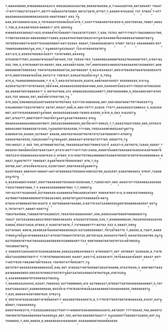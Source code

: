 ⁷:⁶⁸⁸⁴⁵⁶⁸⁶⁵·⁶¹⁶⁸⁸⁰⁶⁸⁴⁵⁴²⁵′³,⁸⁹⁸²⁶²⁸⁰⁴³⁴³⁷⁸⁶·⁶⁰⁶⁵⁸¹⁶⁴⁵⁶⁸·⁸·⁷′⁴⁴⁴²⁸⁵⁷⁰⁵:⁸⁸⁷²⁶⁵⁴⁹⁷,⁷⁵⁸⁴⁷'⁷'⁶¹⁷⁷⁷⁴⁶²⁷⁵⁷³⁴⁴⁷′⁷·⁴⁶⁷⁷⁷'⁶⁸⁸⁴⁵³⁷⁸⁷⁸⁵⁶⁵,⁶⁶⁷²⁷²⁸¹⁵:⁴⁷⁷⁰⁷:⁷:⁸⁴⁸⁹⁵′⁴⁷⁴²⁸³⁵,⁷³⁷,⁵⁷⁶⁰⁵,⁷'⁴⁷⁷⁸⁸⁴⁵⁸⁶⁴⁸⁴⁵⁹⁸⁹⁶⁹⁸³⁴⁰⁴³⁵'⁴⁸⁶⁷⁵⁵⁶⁸⁷,⁸⁹³,⁷‽⁸⁴⁸·⁸⁵⁷²⁸⁶⁸⁵⁵'⁸²⁸·⁵:⁷⁹⁷⁴⁴⁰⁴⁷⁵⁵⁵⁵⁶³⁵²⁵′⁴⁷⁵:⁷·⁵³⁵⁷⁷⁷⁴⁹⁸⁴⁵⁹⁷⁰⁴¹⁸³⁵'⁵:⁸⁵⁵⁷⁵⁹⁵⁴⁸·⁷⁸⁶⁶⁷:⁸⁸⁶³⁷·⁷⁵⁸·⁸·⁵′⁸³⁴⁶⁷⁴⁵⁵⁵'⁸⁶⁶⁰⁵'⁷,⁸⁷⁵,⁸⁹⁴¹⁵‽⁸¹⁶⁸⁶⁵⁴⁵⁵³⁶⁹⁴²⁷'⁴²⁵·⁶¹⁴⁹⁸⁴⁷⁰⁷⁵⁴⁸⁴⁹⁷'⁷⁸⁴²⁸⁷⁴⁷⁷²⁵⁰⁷·⁷·⁶³⁸·⁷⁵⁷⁴³,⁸⁸⁷′⁷′⁷′⁶²⁷'⁷⁸⁸²⁸⁶⁶³³′⁷⁶⁶·⁷′⁷⁹⁶⁷⁸⁵⁴⁵⁸³⁵'⁴⁶⁶⁴⁵⁹⁶⁸⁷′⁷²⁶⁶⁵:⁸²⁸²⁴⁷⁴⁴⁷⁵⁸⁶⁷⁸⁸²⁵′⁴¹⁷‽⁴¹⁵⁴⁴⁹⁶⁶⁷⁶⁴¹⁴⁸⁶⁹⁴⁴⁷⁸⁶⁰⁶⁷⁸⁸⁷‽⁷⁶⁷⁹⁵⁹⁴¹⁴⁶⁵⁷³′⁴⁰⁵⁷⁷⁵⁴⁴⁴⁸⁵⁹⁸⁰⁷′⁴⁸⁷'⁵²⁵⁸³,⁴⁶⁸⁴⁷:⁷³⁸⁴⁶⁵⁸³⁶³⁶¹³,⁵⁷⁴⁶⁷,⁵⁸⁷²³,⁴⁵⁸⁴⁶⁶⁸⁶⁵'⁵⁵⁷,⁷⁹⁸⁶⁵⁰⁴⁶⁸⁵⁶⁰⁷‽⁶·⁴¹⁵:⁷,⁵‽⁸⁶⁵⁰⁷‽⁵²⁵⁸⁴³⁷,⁷²⁵'⁸⁷⁴⁶⁵⁰⁵⁸⁷⁶⁷‽⁴³⁷'³′⁵·⁵·⁶⁵⁸⁵⁵⁷⁴⁰⁵⁶³′⁴²⁶⁷⁷,⁷³⁷⁰⁷⁴⁶⁶⁵·⁸⁴⁴⁴⁵‽⁸⁷⁵³⁶¹⁶¹⁷⁷⁵⁶⁷·⁸³⁴⁸⁸⁷⁸¹⁴²⁸⁴⁷³⁸¹⁴⁴⁵·⁷²⁵,⁷⁰⁵⁴⁵'⁷⁶³,⁷²⁴⁸⁵⁹⁶²⁴⁴⁶⁶⁶⁷⁴⁹⁴²⁷⁶⁴⁸⁵⁰⁶⁷⁵⁵⁷:³′⁵⁸⁷′⁸²⁵⁵⁵·⁷⁶⁶·⁵:⁵⁷⁶⁷⁸⁴⁶⁸⁷³⁵'⁶⁸⁵⁰⁷·⁵⁸⁶·⁴⁴⁵⁴⁸⁸⁷³⁵⁵⁶·⁷⁹⁷·⁴⁶⁶¹⁵⁴⁶⁵³′⁸⁶⁸⁵⁵⁷⁸⁴⁶³⁸⁴⁵⁶⁷³⁵⁵⁶⁶⁵⁰⁷·⁸⁰⁶⁶⁶⁶⁵⁸⁶⁹⁶⁷⁵⁹⁶⁵⁵⁴³,⁷⁹⁴⁷⁴⁷⁸²⁶⁸⁴⁹⁸⁶⁷³⁸·⁸⁸⁷⁴⁶⁰⁵⁸⁷,⁵:⁶²³′⁶³⁴⁴⁸³⁷·⁸⁶⁵′⁵⁷⁵⁶⁴⁹⁴⁷⁸⁸⁴⁷⁸³⁸⁹⁵⁵⁴⁷⁵⁶⁷′⁵·⁶⁶⁶⁷⁵⁵⁸⁸⁸¹⁸³⁵³⁶·⁶⁴⁷²⁷'⁵,⁷³⁶¹⁸³⁷·⁶³⁸²⁴⁷⁸²⁴⁰⁵'⁵‽⁷,⁸·⁷⁹⁵‽⁴⁷⁵:⁶·⁷⁸⁴⁶⁸⁵⁸⁶⁶⁰⁴⁴⁴⁸⁶·⁷,⁵,⁶·⁷:⁸⁶³′⁵⁵⁷⁰⁷⁸⁴³⁵:⁶³⁴⁷⁸·⁸⁸⁶⁷⁴⁰⁵′⁵⁰⁵⁵⁷,⁶⁵⁴⁵⁶⁴⁵⁵⁵·⁵′⁵'⁵‽⁴²⁵⁰⁴⁷⁵²⁷⁹⁷′⁷⁰⁷⁶⁷⁸⁴⁰⁵:⁵⁶⁵′⁴⁴⁶·⁴⁰⁴⁸⁸⁴⁵³⁵⁵⁶¹⁶⁰⁴¹⁴⁶⁵·⁶⁴⁵·⁵³⁴⁹⁴⁹⁷⁵⁴⁰³′⁴⁷⁷'⁷⁹⁵⁵⁵'⁶¹⁷⁴⁶³⁵⁴⁵⁴⁸·⁶⁹⁴⁸⁶⁷⁸⁵⁷⁸⁸⁶⁸⁴⁵'⁷,³,⁸⁰⁷⁰⁴⁷⁵⁰⁸·⁴¹³,⁴⁰⁸⁶⁸³⁶²⁵⁰⁸²⁴⁶⁶⁷⁷:⁵⁹⁸⁷⁴⁰⁸⁰⁶⁶⁶·⁵:⁴⁵⁸³⁴⁶⁵′⁸⁶⁷′⁸⁷⁴⁵⁴²⁵·⁷⁵⁵,⁶⁶⁸⁴⁸·⁵⁹⁷:⁴⁸⁵′⁶⁸⁷³⁷⁶⁵′⁷⁸⁵:⁷‽⁵⁷⁵·⁸⁰⁸·⁵⁹⁶⁴⁶⁰⁵²⁵²⁴⁹⁷³⁴⁹⁵⁸⁷⁶⁷⁹⁵⁷⁴⁸³,⁵³⁷′⁷³⁵'⁸⁹⁸⁴⁶⁴⁸·⁸⁶⁷:⁵⁸⁵'⁶⁰⁸⁷⁴⁰⁸⁷⁷⁹⁷⁷⁴⁰⁶³⁵⁷⁷‽⁵′⁶²⁴⁶⁵⁰⁸⁷⁷²⁸³⁷⁹⁷⁸⁶⁷³,⁵⁸⁷⁴⁷·⁸⁹⁴²⁷:⁸⁹⁶·⁶·⁴⁶⁵'⁷⁹⁷⁷⁷·⁶²⁸³⁵,⁷⁷⁵⁷⁷:⁴⁴⁴²⁸⁰⁵³⁷²⁶⁶⁶³³,⁵·⁴²⁸³⁵⁴⁶⁶⁷·⁸³⁷⁷⁴¹⁵⁴⁵⁸⁸⁰⁶⁵⁷‽⁴¹⁸⁰⁵,⁸⁸⁵⁹⁴⁵⁵⁴⁶³⁴⁶⁵'⁷⁸⁵⁶⁵'⁸³⁵⁹⁵:³′⁴¹⁵:⁶·⁵⁸³,⁵′⁸²⁵⁵⁷‽⁸⁶⁷·⁸⁷⁴²⁷⁷⁷·⁸⁶⁶¹⁷²⁶¹⁷′⁷⁰⁸⁷⁴⁵⁷‽⁴⁴⁷‽⁴³⁸¹⁷⁶⁴⁸⁵⁴³,⁸¹⁵‽⁶⁶⁴⁰⁸³⁴⁴⁸⁰⁸³⁴⁶⁶³⁴⁹⁷⁹⁶¹⁷·⁵⁶⁵²⁶²⁵⁶⁸⁶⁶⁰⁸⁵⁵:⁸⁸⁷⁹⁵'⁶¹⁷'⁵⁹⁶²⁵:⁷:⁷:⁸⁸⁴²⁷⁰⁸³⁷³⁵⁸⁵:⁸⁶⁵:⁵⁵⁷⁴³′⁵⁶⁶⁰⁴⁵⁴⁶⁸⁷⁵⁶⁸⁶⁵⁵⁶⁷³′⁵⁹⁵·⁷‽⁵⁴⁸⁵⁶⁷⁵⁰⁵²⁵⁵⁶·⁷′⁷'⁵⁸⁸·⁷⁰⁵⁵⁴³⁴⁹⁶¹⁶⁰⁵²⁴⁴⁷‽⁶⁷⁷‽⁸³⁶⁰⁶⁴⁷³⁵:⁶³⁴⁸⁵:⁵²⁷⁶⁴⁴⁷,⁸⁴⁸³⁶·⁴⁸⁶⁷⁶³⁷⁶⁴³⁸⁷⁵⁰⁷⁸⁷³⁷²⁷²⁴⁷⁸⁰⁸⁵⁶¹⁷'⁴⁷⁸⁹⁷‽⁵⁴⁵⁰⁴⁷⁶⁸⁷⁴⁵⁵⁵:⁷²⁶³⁵³⁴⁶⁷'⁷‽⁷⁸⁵‽⁴⁹⁷·⁶⁰⁶⁵⁴³⁷'⁸⁷⁴⁷⁶²⁷³⁷⁷⁷⁸⁵,⁴⁹⁵⁸⁷⁷⁵:⁷‽⁷⁹⁵'⁸⁶⁵²⁷·³,⁴⁰⁵,⁷⁶⁵·⁶¹⁷⁶⁶⁸⁶⁷⁸⁵⁷³⁶·⁷⁶⁸³⁸⁵⁸²⁴⁷⁶⁰⁷⁷⁶⁹⁶³⁷²⁵'⁵,⁴⁴⁵³⁷'⁵·⁵⁸⁷⁹⁵⁷⁵·⁷²⁸⁴⁵:⁵⁰⁵⁰⁷,⁷⁰⁶²⁸⁵⁵'⁵⁸⁵⁸⁶⁰⁵³⁵⁵⁷⁸⁴⁵⁷²⁴¹⁷:⁶⁷³′⁵'⁸⁰⁷′⁷'⁸¹⁷′⁷²⁵'³′⁶⁵⁸·⁴⁰⁸⁶⁷⁵⁴⁴⁶⁵⁷⁹⁴⁰⁴⁸⁸⁷⁸⁴⁵⁰⁴¹⁴³⁶⁷⁴⁴⁶⁷⁸¹⁵⁶⁷²³′⁵'⁵⁵⁸⁰⁶⁴⁴⁴³′⁸³⁶⁷⁴³⁵'³,⁸⁷⁶⁴⁵,⁵'⁵'⁵⁵⁸⁷⁷⁰⁷⁴⁶²⁴⁶⁶⁶⁶⁰⁷⁵⁴⁰⁸⁵⁷⁶⁵⁵⁶⁷⁵′⁵⁹⁷⁹⁷⁴⁴⁴⁵⁰⁶⁰⁶⁴³,⁶⁴⁶²⁷·⁵‽⁸⁰⁷⁶⁷⁷⁷,⁷⁸⁶⁰⁸⁴⁷·⁵‽⁸⁸⁷⁶⁸¹⁵⁷⁸⁹⁵⁰⁴¹⁸⁶⁷,⁴⁷⁶·⁷:⁵‽⁵⁶⁷⁶⁸·⁸⁸⁷·⁴⁷⁴³⁴⁶⁴⁷⁸³³′⁸·⁴²⁵⁰⁷³⁸⁴⁷·⁶⁵⁶⁷⁶⁴⁸³⁵‽⁸⁸⁶¹⁷‽⁶²⁴⁵⁷⁴⁸⁸³,⁶⁸⁶¹⁴⁴⁷'⁸⁰⁸⁴⁷'⁴⁸⁷'⁸⁷⁸⁵⁶⁹⁸³⁷⁵⁵⁵⁸⁰⁵′⁴⁹⁶¹⁵²⁷⁰⁵:⁸²⁴²⁵⁹⁷:⁸³⁸⁴⁷⁶⁶⁴⁸⁵³,⁵⁷⁶⁴⁷·⁷²⁸⁰⁸²⁵‽⁷⁵⁷‽⁵:⁶²⁴⁵⁵⁴⁶⁸⁵'⁵⁴⁵⁸⁷·⁵⁹⁴⁷⁷⁸⁸⁴⁶⁴⁸⁰⁷⁵⁵³⁸⁸⁵'⁶⁵⁵⁰⁴⁸⁶·⁷·⁷²⁶⁰⁵'⁶⁵⁷:⁵⁶⁵,⁴⁸⁴⁵⁷³⁷'⁷⁰⁵⁹⁴⁶⁸²⁴²⁶³⁸⁰⁷′⁶⁵³′⁷⁰⁸⁶⁵⁷⁸⁸⁸·⁷,⁵,⁸⁴⁸⁴⁴³⁵⁹⁸⁹⁶⁰⁶⁷⁶⁶³,⁷:⁷·⁵⁶⁶⁵⁷‽⁷⁹⁷′⁴²⁷⁵⁷⁷⁸²⁸⁰⁴⁶⁵·⁸³⁷⁵⁸⁶⁵⁴⁵'⁴²⁸⁸⁸⁶⁵⁴⁷⁹⁶²⁸⁵⁶²⁸⁷⁶⁹⁷,⁵⁰⁶⁹⁴⁷⁶⁹⁷'⁵'⁸·⁵'⁵⁶⁸¹⁵⁵⁷⁰⁶⁶⁸⁵⁵‽⁴²⁷⁶⁶⁶⁷⁷⁸⁹⁶⁶⁴⁹⁶⁹⁸⁴⁷⁵⁷⁸⁸²⁸³⁴⁰⁵:⁸⁰⁵⁸⁷⁸⁷‽⁶³⁷⁵⁴⁸⁸⁸⁸⁵³′⁴⁶⁷‽⁶⁷⁸⁵³′⁴⁷⁶⁶⁶⁶⁴⁵⁷⁶⁵'⁶³⁴⁷⁵,⁵,⁵⁸⁷⁵⁶⁰⁶⁰⁸⁷⁴⁴⁴⁸⁶·³′⁴⁹⁷⁷⁵′⁵⁴⁷²⁴⁴⁶⁰⁵⁵⁵‽⁶⁹⁷⁶⁵⁸⁶⁶⁶⁴⁶⁵⁵⁰⁷,⁶⁵⁷‽⁵:⁷⁰⁷⁰⁷′⁸⁷⁷·⁴⁸⁸⁶⁷'⁴⁰⁵⁷⁷‽⁷⁰⁶³⁷⁶⁴¹⁶⁶⁸·⁷³⁸⁸⁸⁶⁷⁶⁷⁵⁴²⁶⁸⁵³⁷·⁷⁶⁵⁴⁷⁰⁵′⁸⁸⁸⁸⁴⁵⁴⁸⁷·⁴⁵⁶·⁸⁴⁵⁵⁴³⁴⁸⁷⁰⁸⁰⁶⁷⁴⁸⁶⁶⁸⁸⁵′⁷‽⁷⁸⁴²⁷,⁵⁰⁷²⁵²⁸⁴⁶²⁴⁸⁵²⁷⁶⁵⁰⁷⁵⁶⁶⁵³⁶³⁴⁹³,⁴⁷⁴²⁸³⁷⁹⁷²⁶⁴⁸·⁵³⁵·⁷:⁸⁵⁸⁸⁶⁰⁶⁶⁸³⁶·⁷⁶⁵²⁶¹⁸⁵⁵⁸⁴²⁸¹⁴⁹⁵³⁶⁰⁸·⁵⁵⁸³⁷³⁴²⁸·⁶⁷⁸⁸⁵:⁵,⁸²⁸⁵⁷⁸⁷³⁸⁷⁶·⁷·⁷³⁷⁶⁸⁸⁸⁶⁷⁷⁷'⁴⁰⁷⁸³,⁵⁵³,⁵·⁵⁶⁸⁵⁷:⁵⁹⁵‽⁵²⁷′⁸¹⁵⁸⁵,⁴⁹⁶¹⁸·⁵⁶⁴⁹⁶³⁸⁷⁴⁸⁴⁵⁸⁷⁴⁸⁸⁹⁵⁵⁶²⁵'⁵³⁷²⁶⁶⁵⁵⁶⁹⁶⁰⁷·⁷⁹⁷²⁶⁷⁸⁵⁷⁷⁵,⁷·⁸⁸⁵⁹⁵·⁶·⁷³⁸¹⁷·⁶⁴⁶⁹⁷⁷⁶⁶⁵‽⁷⁸⁵‽⁵'⁶⁷⁴⁶⁸⁸⁸⁴⁴²⁷'⁸⁷⁵³⁶¹⁷⁹⁴⁸⁴¹⁷⁹⁷⁴⁷²⁵·⁸⁶⁷⁵⁵′⁸²⁸·⁶⁵⁵⁸⁴¹³′⁷⁹⁶¹³,⁸⁸⁴⁴⁷⁶⁵³⁴⁴⁷⁶⁶·⁵‽⁷‽⁸²⁷⁵⁵⁰⁶⁸⁷⁸⁷′⁶⁴⁷³⁸⁵⁴⁰⁴²⁸⁸⁵⁸⁸⁹⁸¹⁴³⁸⁶⁶⁸⁴⁹⁷'⁷²³,⁶⁹⁶⁷⁴⁰⁶⁸⁷⁴⁸⁷⁸⁰⁷⁸⁷³³′⁴⁸⁷⁴⁶⁵⁵‽⁷⁸⁵³⁶⁰⁸⁷⁵⁶⁷‽³,⁵⁰⁸⁰⁵⁵⁷²⁸⁴⁴⁴⁶¹⁵⁷⁵³⁴⁵⁶²⁶⁵⁸⁴⁶·⁸⁴⁶²⁴²⁴⁹⁶³⁴¹⁸⁸⁸⁷³,⁸⁷⁶⁵⁵⁸⁶⁷⁷:⁴⁹⁷,⁴⁹⁷⁶⁶⁹⁷,⁵²⁵⁶⁴³⁶·⁸·⁷′⁶⁷⁶⁰⁶²⁷³⁴⁴⁵⁹⁶⁰⁷⁴⁸¹⁷'⁷,⁷'⁷⁶⁷⁰⁷⁶⁶⁸⁸¹⁶⁵⁴⁹⁵,⁶⁴⁴⁹⁷·⁴⁴⁵′⁷'⁸·⁸³⁵⁴⁸¹⁴¹⁷:⁷⁶⁷⁰⁴⁸⁴²⁸¹⁵⁴⁶⁰⁷,⁸⁹⁴³⁷,⁸⁰⁷′⁷′⁴⁰⁷⁷⁶³⁵'⁷⁸⁶²⁶⁶⁷⁸⁸⁷⁵⁵⁴³³,⁷³⁸¹⁶⁹⁷³⁷⁷⁶⁵⁵³⁶⁷⁷·⁷‽⁸⁸⁷³⁷⁶⁷'⁸⁸⁵⁴⁵⁵⁴⁹⁶³⁶⁸⁶³⁵³⁵·⁵⁴⁸·⁵⁰⁷,⁸¹⁴⁰⁴²⁷′⁵⁶⁷⁸⁵⁵⁶⁶⁷²⁶²⁴⁷⁴⁴⁸⁶⁶·⁴⁷⁴³⁷⁴⁵⁴⁵:³,⁴⁹⁸⁷⁶⁶⁷⁷⁸⁴⁴⁸⁴¹⁸⁸⁸⁶⁶⁵⁶⁵⁵'⁵⁹⁵³⁵⁷⁴⁷⁶⁹⁵³⁷⁵⁵⁷⁸¹⁷‽⁸⁴⁷²⁴⁷⁸⁵³′⁶⁹⁸³⁷⁴⁷⁹⁴⁷⁵‽⁶·⁴¹⁶⁷⁵³⁵‽⁵:⁴³⁴⁴⁶⁹⁸⁸⁶⁸⁷⁹⁷⁵⁵⁰⁶⁵⁸³⁷⁵⁸³⁵‽⁷·⁵⁸⁴⁴⁶²⁴²⁵³⁴⁴⁵·⁴³⁴⁴⁷·⁷⁰⁸⁰⁵⁴³,⁸²⁷⁷⁴⁶⁶⁶⁶⁶⁵:⁴¹³,⁸²⁷⁸⁸⁸⁴²⁷:⁶⁷⁶⁵⁸⁷⁷²⁸⁷⁴⁰⁴⁹⁸⁵⁸⁰⁴⁶⁸⁶⁷:⁵:⁷⁰⁷⁹⁴⁴⁷²⁸⁸⁴²⁶²⁷:⁸²⁶⁶⁶⁵⁶⁹⁸⁴⁸·⁶⁵⁵³⁵'⁵'⁷⁷⁶⁷⁴³⁸⁷⁴¹⁸²⁸²⁴⁴⁴⁸⁴⁶⁸⁰⁷³⁵⁴⁸⁹⁴⁶⁵⁰⁵:⁷⁴⁶⁰⁵⁰⁴⁵⁷‽⁷:⁶²⁵·⁶⁰⁶⁴⁴¹⁴³⁶⁷⁵⁶⁶⁷⁶³⁵,⁵⁷⁶²⁷‽⁵,⁵⁹⁵⁷⁴¹⁴⁷⁸³⁸³⁸³⁸⁶⁷′⁸⁷⁴⁰⁸⁸⁵⁴⁷'⁷,⁸⁰⁴³⁶⁰⁷⁹⁸⁴⁴⁰⁵⁷⁵·⁸·⁷'⁷⁷⁶¹⁵⁷⁷⁶⁵⁵⁷⁶⁸⁷⁸¹⁶⁰⁸⁴⁴⁴⁸·⁴¹⁴³⁷:⁴⁴⁷‽⁶⁰⁶⁵⁷·⁷²⁸⁸⁴⁵⁵⁶⁵‽⁸⁵⁶⁵⁷⁶⁴⁴⁵³⁷′⁵:⁷′⁵³⁵²⁸²⁸⁶⁵³⁸²⁷⁷⁴⁹⁷'⁷'⁴⁵⁶⁶⁴¹⁵³⁸⁴⁸⁰⁶⁵⁸⁴⁴²⁶¹⁵·⁴⁸⁷⁸⁵⁹⁷,⁷⁷⁷′⁵⁵⁸⁴⁵·⁷⁴⁸·⁸⁶⁴⁹⁷³⁷⁹⁶¹⁶⁰⁷⁰⁷⁹⁴⁰⁴⁶⁸⁹⁵⁸⁸⁷⁸⁴⁴⁹⁵‽⁵:⁴⁶⁷·⁷⁴⁵·⁴⁰⁷⁴³′⁵⁸⁸⁵⁶⁵⁷⁴⁴²⁷'⁷,⁵‽⁴²⁶⁸⁵⁷⁷³⁶⁸⁵⁰⁷′⁵²⁸⁰⁵:⁴⁹⁷·⁵‽⁷⁰⁴⁶⁶⁰⁵·⁷:⁴⁹⁵:⁸⁸⁶⁵⁸·⁶·⁶⁶⁸⁹⁴⁰⁴⁰³′⁶⁴⁵⁰⁸⁹⁵,⁴⁹⁴⁴⁸⁸⁶⁰⁶⁷⁸⁹⁴⁵⁶⁸⁴⁵⁵⁹
